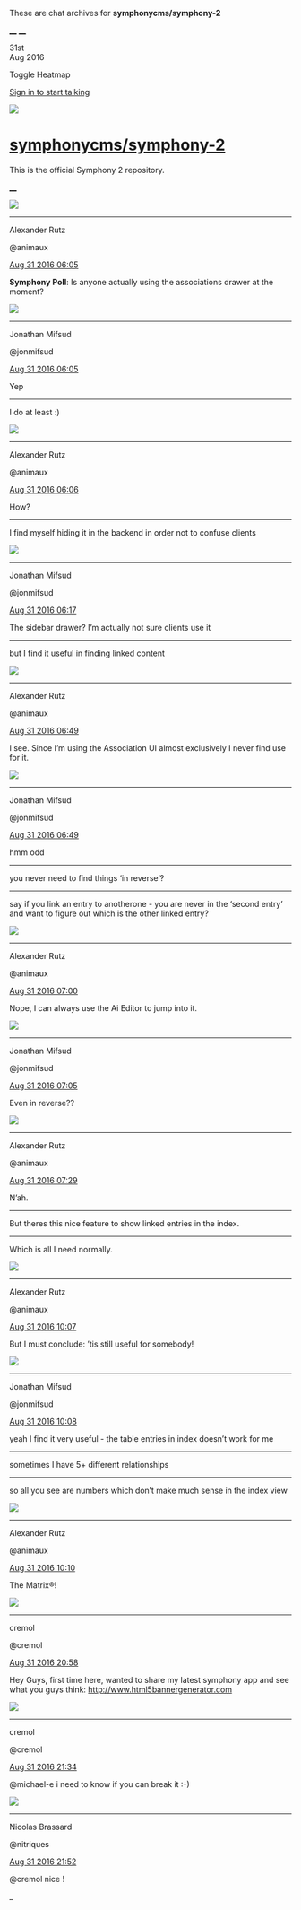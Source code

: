 These are chat archives for **symphonycms/symphony-2**

[__](/symphonycms/symphony-2/archives/2016/09/01)
[__](/symphonycms/symphony-2/archives/2016/08/30)

31st  
Aug 2016

Toggle Heatmap

[Sign in to start talking](/login?action=login&button=archive-login)

![](https://avatars-02.gitter.im/group/iv/3/57542c45c43b8c601977197e?s=48)

#  [symphonycms/symphony-2](/symphonycms/symphony-2)

This is the official Symphony 2 repository.

[ __ ](/orgs/symphonycms/rooms "More symphonycms rooms" )

![](https://avatars2.githubusercontent.com/u/446874?v=3&s=30)

__ __

Alexander Rutz

@animaux

[Aug 31 2016
06:05](https://gitter.im/symphonycms/symphony-2?at=57c673942dcc4f3129482e5f ""
)

**Symphony Poll**: Is anyone actually using the associations drawer at the moment? 

![](https://avatars1.githubusercontent.com/u/859775?v=3&s=30)

__ __

Jonathan Mifsud

@jonmifsud

[Aug 31 2016
06:05](https://gitter.im/symphonycms/symphony-2?at=57c673a365053b006ce305dd ""
)

Yep

__ __

I do at least :)

![](https://avatars2.githubusercontent.com/u/446874?v=3&s=30)

__ __

Alexander Rutz

@animaux

[Aug 31 2016
06:06](https://gitter.im/symphonycms/symphony-2?at=57c67402ca24c06c638a10a7 ""
)

How?

__ __

I find myself hiding it in the backend in order not to confuse clients

![](https://avatars1.githubusercontent.com/u/859775?v=3&s=30)

__ __

Jonathan Mifsud

@jonmifsud

[Aug 31 2016
06:17](https://gitter.im/symphonycms/symphony-2?at=57c676638635a5ba6c83c26c ""
)

The sidebar drawer? I’m actually not sure clients use it

__ __

but I find it useful in finding linked content

![](https://avatars2.githubusercontent.com/u/446874?v=3&s=30)

__ __

Alexander Rutz

@animaux

[Aug 31 2016
06:49](https://gitter.im/symphonycms/symphony-2?at=57c67e0189fabaea6bd930f5 ""
)

I see. Since I’m using the Association UI almost exclusively I never find use
for it.

![](https://avatars1.githubusercontent.com/u/859775?v=3&s=30)

__ __

Jonathan Mifsud

@jonmifsud

[Aug 31 2016
06:49](https://gitter.im/symphonycms/symphony-2?at=57c67e1365053b006ce32145 ""
)

hmm odd

__ __

you never need to find things ‘in reverse’?

__ __

say if you link an entry to anotherone - you are never in the ‘second entry’
and want to figure out which is the other linked entry?

![](https://avatars2.githubusercontent.com/u/446874?v=3&s=30)

__ __

Alexander Rutz

@animaux

[Aug 31 2016
07:00](https://gitter.im/symphonycms/symphony-2?at=57c680889bac56676374c7e5 ""
)

Nope, I can always use the Ai Editor to jump into it.

![](https://avatars1.githubusercontent.com/u/859775?v=3&s=30)

__ __

Jonathan Mifsud

@jonmifsud

[Aug 31 2016
07:05](https://gitter.im/symphonycms/symphony-2?at=57c681afee799d3329f53d1f ""
)

Even in reverse??

![](https://avatars2.githubusercontent.com/u/446874?v=3&s=30)

__ __

Alexander Rutz

@animaux

[Aug 31 2016
07:29](https://gitter.im/symphonycms/symphony-2?at=57c68750ee799d3329f549ca ""
)

N’ah.

__ __

But theres this nice feature to show linked entries in the index.

__ __

Which is all I need normally.

![](https://avatars2.githubusercontent.com/u/446874?v=3&s=30)

__ __

Alexander Rutz

@animaux

[Aug 31 2016
10:07](https://gitter.im/symphonycms/symphony-2?at=57c6ac7eca24c06c638ab838 ""
)

But I must conclude: ’tis still useful for somebody!

![](https://avatars1.githubusercontent.com/u/859775?v=3&s=30)

__ __

Jonathan Mifsud

@jonmifsud

[Aug 31 2016
10:08](https://gitter.im/symphonycms/symphony-2?at=57c6ac9b9bac5667637562cd ""
)

yeah I find it very useful - the table entries in index doesn’t work for me

__ __

sometimes I have 5+ different relationships

__ __

so all you see are numbers which don’t make much sense in the index view

![](https://avatars2.githubusercontent.com/u/446874?v=3&s=30)

__ __

Alexander Rutz

@animaux

[Aug 31 2016
10:10](https://gitter.im/symphonycms/symphony-2?at=57c6ad1d89fabaea6bd9c54d ""
)

The Matrix®!

![](https://avatars2.githubusercontent.com/u/804918?v=3&s=30)

__ __

cremol

@cremol

[Aug 31 2016
20:58](https://gitter.im/symphonycms/symphony-2?at=57c744dfccfcf7147cac6b77 ""
)

Hey Guys, first time here, wanted to share my latest symphony app and see what
you guys think: <http://www.html5bannergenerator.com>

![](https://avatars2.githubusercontent.com/u/804918?v=3&s=30)

__ __

cremol

@cremol

[Aug 31 2016
21:34](https://gitter.im/symphonycms/symphony-2?at=57c74d5cd52261ec34447728 ""
)

@michael-e i need to know if you can break it :-)

![](https://avatars1.githubusercontent.com/u/771169?v=3&s=30)

__ __

Nicolas Brassard

@nitriques

[Aug 31 2016
21:52](https://gitter.im/symphonycms/symphony-2?at=57c7518329ee4a67058193aa ""
)

@cremol nice !

_

